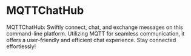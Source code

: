 # MQTTChatHub
MQTTChatHub: Swiftly connect, chat, and exchange messages on this command-line platform. Utilizing MQTT for seamless communication, it offers a user-friendly and efficient chat experience. Stay connected effortlessly!
